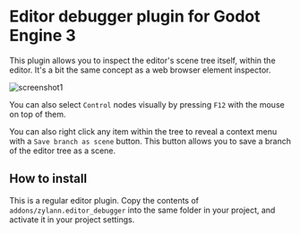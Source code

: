 Editor debugger plugin for Godot Engine 3
=============================================

This plugin allows you to inspect the editor's scene tree itself, within the editor.
It's a bit the same concept as a web browser element inspector.

![screenshot1](https://user-images.githubusercontent.com/1311555/49691825-fb759300-fb42-11e8-8c50-c73d02fce6e4.png)

You can also select `Control` nodes visually by pressing `F12` with the mouse on top of them.

You can also right click any item within the tree to reveal a context menu with a `Save branch as scene` button. This button allows you to save a branch of the editor tree as a scene.


How to install
-----------------

This is a regular editor plugin.
Copy the contents of `addons/zylann.editor_debugger` into the same folder in your project, and activate it in your project settings.
